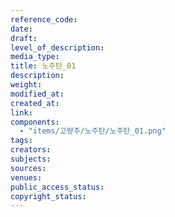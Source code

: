 ```yaml
---
reference_code: 
date: 
draft: 
level_of_description: 
media_type: 
title: 노주탄_01 
description: 
weight: 
modified_at: 
created_at: 
link: 
components: 
  - "items/고량주/노주탄/노주탄_01.png"
tags: 
creators: 
subjects: 
sources: 
venues: 
public_access_status: 
copyright_status: 
---
```

